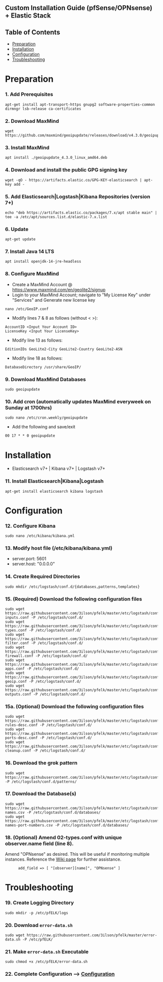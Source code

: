 ## Custom Installation Guide (pfSense/OPNsense) + Elastic Stack 

## Table of Contents

- [Preparation](#preparation)
- [Installation](#installation)
- [Configuration](#configuration)
- [Troubleshooting](#troubleshooting)

# Preparation

### 1. Add Prerequisites
```
apt-get install apt-transport-https gnupg2 software-properties-common dirmngr lsb-release ca-certificates
```

### 2. Download MaxMind
```
wget https://github.com/maxmind/geoipupdate/releases/download/v4.3.0/geoipupdate_4.3.0_linux_amd64.deb
```

### 3. Install MaxMind
```
apt install ./geoipupdate_4.3.0_linux_amd64.deb
```

### 4. Download and install the public GPG signing key
```
wget -qO - https://artifacts.elastic.co/GPG-KEY-elasticsearch | apt-key add -
```

### 5. Add Elasticsearch|Logstash|Kibana Repositories (version 7+)
```
echo "deb https://artifacts.elastic.co/packages/7.x/apt stable main" | tee -a /etc/apt/sources.list.d/elastic-7.x.list
```

### 6. Update
```
apt-get update
```

### 7. Install Java 14 LTS
```
apt install openjdk-14-jre-headless
```

### 8. Configure MaxMind
- Create a MaxMind Account @ https://www.maxmind.com/en/geolite2/signup
- Login to your MaxMind Account; navigate to "My License Key" under "Services" and Generate new license key
```
nano /etc/GeoIP.conf
```
- Modify lines 7 & 8 as follows (without < >):
```
AccountID <Input Your Account ID>
LicenseKey <Input Your LicenseKey>
```
- Modify line 13 as follows:
```
EditionIDs GeoLite2-City GeoLite2-Country GeoLite2-ASN
```
- Modify line 18 as follows:
```
DatabaseDirectory /usr/share/GeoIP/
```

### 9. Download MaxMind Databases
```
sudo geoipupdate 
```

### 10. Add cron (automatically updates MaxMind everyweek on Sunday at 1700hrs)
```
sudo nano /etc/cron.weekly/geoipupdate
```
- Add the following and save/exit
```
00 17 * * 0 geoipupdate
```

# Installation
- Elasticsearch v7+ | Kibana v7+ | Logstash v7+

### 11. Install Elasticsearch|Kibana|Logstash
```
apt-get install elasticsearch kibana logstash
```

# Configuration

### 12. Configure Kibana
```
sudo nano /etc/kibana/kibana.yml
```

### 13. Modify host file (/etc/kibana/kibana.yml)
- server.port: 5601
- server.host: "0.0.0.0"

### 14. Create Required Directories
```
sudo mkdir /etc/logstash/conf.d/{databases,patterns,templates}
```

### 15. (Required) Download the following configuration files
```
sudo wget https://raw.githubusercontent.com/3ilson/pfelk/master/etc/logstash/conf.d/01-inputs.conf -P /etc/logstash/conf.d/
sudo wget https://raw.githubusercontent.com/3ilson/pfelk/master/etc/logstash/conf.d/02-types.conf -P /etc/logstash/conf.d/
sudo wget https://raw.githubusercontent.com/3ilson/pfelk/master/etc/logstash/conf.d/03-filter.conf -P /etc/logstash/conf.d/
sudo wget https://raw.githubusercontent.com/3ilson/pfelk/master/etc/logstash/conf.d/05-firewall.conf -P /etc/logstash/conf.d/
sudo wget https://raw.githubusercontent.com/3ilson/pfelk/master/etc/logstash/conf.d/10-apps.conf -P /etc/logstash/conf.d/
sudo wget https://raw.githubusercontent.com/3ilson/pfelk/master/etc/logstash/conf.d/30-geoip.conf -P /etc/logstash/conf.d/
sudo wget https://raw.githubusercontent.com/3ilson/pfelk/master/etc/logstash/conf.d/50-outputs.conf -P /etc/logstash/conf.d/
```

### 15a. (Optional) Download the following configuration files
```
sudo wget https://raw.githubusercontent.com/3ilson/pfelk/master/etc/logstash/conf.d/35-rules-desc.conf -P /etc/logstash/conf.d/
sudo wget https://raw.githubusercontent.com/3ilson/pfelk/master/etc/logstash/conf.d/36-ports-desc.conf -P /etc/logstash/conf.d/
sudo wget https://raw.githubusercontent.com/3ilson/pfelk/master/etc/logstash/conf.d/45-cleanup.conf -P /etc/logstash/conf.d/
```

### 16. Download the grok pattern
```
sudo wget https://raw.githubusercontent.com/3ilson/pfelk/master/etc/logstash/conf.d/patterns/pfelk.grok -P /etc/logstash/conf.d/patterns/
```

### 17. Download the Database(s)
```
sudo wget https://raw.githubusercontent.com/3ilson/pfelk/master/etc/logstash/conf.d/databases/rule-names.csv -P /etc/logstash/conf.d/databases/
sudo wget https://raw.githubusercontent.com/3ilson/pfelk/master/etc/logstash/conf.d/databases/service-names-port-numbers.csv -P /etc/logstash/conf.d/databases/
```

### 18. (Optional) Amend 02-types.conf with unique observer.name field (line 8).  
Amend "OPNsense" as desired.  This will be useful if monitoring multiple instances. Reference the [Wiki page](https://github.com/3ilson/pfelk/wiki/References:-Multiple-Instances) for further assistance.
```
      add_field => [ "[observer][name]", "OPNsense" ]
```

# Troubleshooting
### 19. Create Logging Directory 
```
sudo mkdir -p /etc/pfELK/logs
```

### 20. Download `error-data.sh`
```
sudo wget https://raw.githubusercontent.com/3ilson/pfelk/master/error-data.sh -P /etc/pfELK/
```

### 21. Make `error-data.sh` Executable
```
sudo chmod +x /etc/pfELK/error-data.sh
```

### 22. Complete Configuration --> [Configuration](configuration.md)
